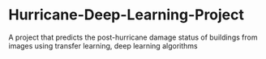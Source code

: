 # Hurricane-Deep-Learning-Project
A project that predicts the post-hurricane damage status of buildings from images using transfer learning, deep learning algorithms
